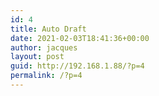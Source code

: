 ```yaml
---
id: 4
title: Auto Draft
date: 2021-02-03T18:41:36+00:00
author: jacques
layout: post
guid: http://192.168.1.88/?p=4
permalink: /?p=4
---
```

